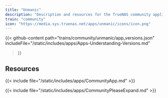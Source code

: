 ```yaml
---
title: "Unmanic"
description: "Description and resources for the TrueNAS community application called Unmanic."
train: "community"
icon: "https://media.sys.truenas.net/apps/unmanic/icons/icon.png"
---
```


{{< github-content 
    path="trains/community/unmanic/app_versions.json"
	includeFile="/static/includes/apps/Apps-Understanding-Versions.md"
>}}

## Resources

{{< include file="/static/includes/apps/CommunityApp.md" >}}

{{< include file="/static/includes/apps/CommunityPleaseExpand.md" >}}
